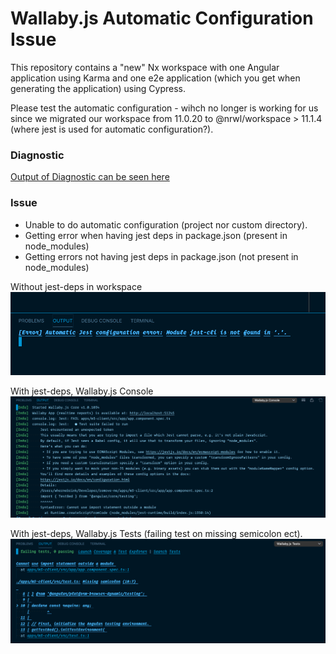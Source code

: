 # Wallaby.js Automatic Configuration Issue


This repository contains a "new" Nx workspace with one Angular application using Karma and one e2e application (which you get when generating the application) using Cypress. 

Please test the automatic configuration - wihch no longer is working for us since we migrated our workspace from 11.0.20 to @nrwl/workspace > 11.1.4 (where jest is used for automatic configuration?).

### Diagnostic
[Output of Diagnostic can be seen here](https://github.com/whernebrink/wallaby-config-issue/blob/main/DIAGNOSTIC.md)

### Issue
- Unable to do automatic configuration (project nor custom directory). 
- Getting error when having jest deps in package.json (present in node_modules)
- Getting errors not having jest deps in package.json (not present in node_modules)

Without jest-deps in workspace
![Screenshot from VSCode](https://github.com/whernebrink/wallaby-config-issue/blob/main/screenshots/without-jest-deps.png?raw=true)

With jest-deps, Wallaby.js Console
![Screenshot from VSCode](https://github.com/whernebrink/wallaby-config-issue/blob/main/screenshots/with-jest-deps.png?raw=true)

With jest-deps, Wallaby.js Tests (failing test on missing semicolon ect).
![Screenshot from VSCode](https://github.com/whernebrink/wallaby-config-issue/blob/main/screenshots/with-jest-deps-test-fails.png?raw=true)
